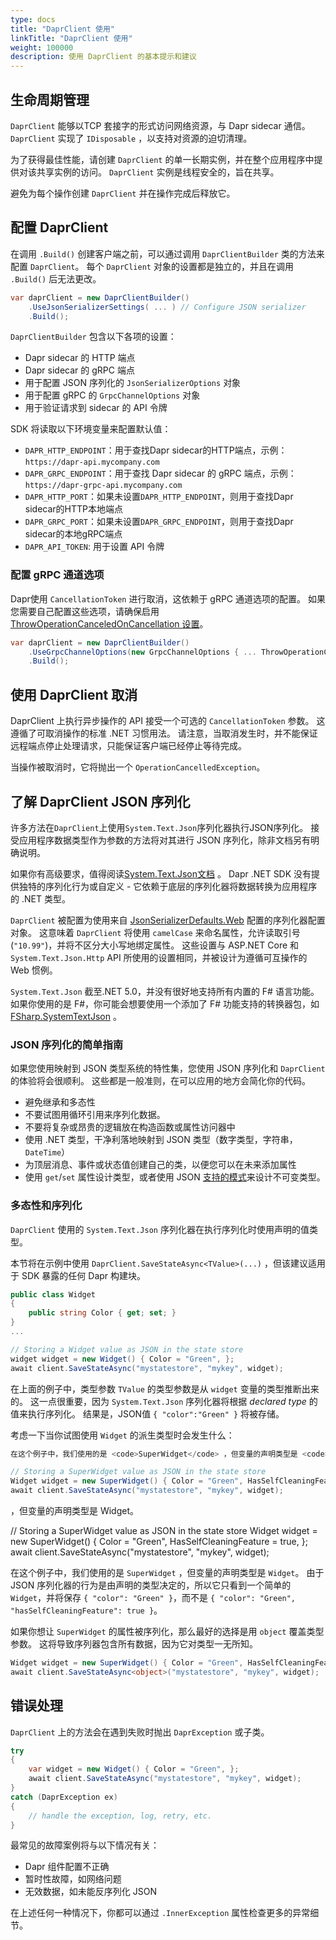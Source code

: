 ```yaml
---
type: docs
title: "DaprClient 使用"
linkTitle: "DaprClient 使用"
weight: 100000
description: 使用 DaprClient 的基本提示和建议
---
```


## 生命周期管理

`DaprClient` 能够以TCP 套接字的形式访问网络资源，与 Dapr sidecar 通信。 `DaprClient` 实现了 `IDisposable` ，以支持对资源的迫切清理。

为了获得最佳性能，请创建 `DaprClient` 的单一长期实例，并在整个应用程序中提供对该共享实例的访问。 `DaprClient` 实例是线程安全的，旨在共享。

避免为每个操作创建 `DaprClient` 并在操作完成后释放它。

## 配置 DaprClient

在调用 `.Build()` 创建客户端之前，可以通过调用 `DaprClientBuilder` 类的方法来配置 `DaprClient`。 每个 `DaprClient` 对象的设置都是独立的，并且在调用 `.Build()` 后无法更改。

```C#
var daprClient = new DaprClientBuilder()
    .UseJsonSerializerSettings( ... ) // Configure JSON serializer
    .Build();
```

`DaprClientBuilder` 包含以下各项的设置：

- Dapr sidecar 的 HTTP 端点
- Dapr sidecar 的 gRPC 端点
- 用于配置 JSON 序列化的 `JsonSerializerOptions` 对象
- 用于配置 gRPC 的 `GrpcChannelOptions` 对象
- 用于验证请求到 sidecar 的 API 令牌

SDK 将读取以下环境变量来配置默认值：

- `DAPR_HTTP_ENDPOINT`：用于查找Dapr sidecar的HTTP端点，示例：`https://dapr-api.mycompany.com`
- `DAPR_GRPC_ENDPOINT`：用于查找 Dapr sidecar 的 gRPC 端点，示例：`https://dapr-grpc-api.mycompany.com`
- `DAPR_HTTP_PORT`：如果未设置`DAPR_HTTP_ENDPOINT`，则用于查找Dapr sidecar的HTTP本地端点
- `DAPR_GRPC_PORT`：如果未设置`DAPR_GRPC_ENDPOINT`，则用于查找Dapr sidecar的本地gRPC端点
- `DAPR_API_TOKEN`: 用于设置 API 令牌

### 配置 gRPC 通道选项

Dapr使用 `CancellationToken` 进行取消，这依赖于 gRPC 通道选项的配置。 如果您需要自己配置这些选项，请确保启用 [ThrowOperationCanceledOnCancellation 设置](https://grpc.github.io/grpc/csharp-dotnet/api/Grpc.Net.Client.GrpcChannelOptions.html#Grpc_Net_Client_GrpcChannelOptions_ThrowOperationCanceledOnCancellation)。

```C#
var daprClient = new DaprClientBuilder()
    .UseGrpcChannelOptions(new GrpcChannelOptions { ... ThrowOperationCanceledOnCancellation = true })
    .Build();
```

## 使用 DaprClient 取消

DaprClient 上执行异步操作的 API 接受一个可选的 `CancellationToken` 参数。 这遵循了可取消操作的标准 .NET 习惯用法。 请注意，当取消发生时，并不能保证远程端点停止处理请求，只能保证客户端已经停止等待完成。

当操作被取消时，它将抛出一个 `OperationCancelledException`。

## 了解 DaprClient JSON 序列化

许多方法在`DaprClient`上使用`System.Text.Json`序列化器执行JSON序列化。 接受应用程序数据类型作为参数的方法将对其进行 JSON 序列化，除非文档另有明确说明。

如果你有高级要求，值得阅读[System.Text.Json文档](https://docs.microsoft.com/en-us/dotnet/standard/serialization/system-text-json-overview) 。 Dapr .NET SDK 没有提供独特的序列化行为或自定义 - 它依赖于底层的序列化器将数据转换为应用程序的 .NET 类型。

`DaprClient` 被配置为使用来自 [JsonSerializerDefaults.Web](https://docs.microsoft.com/en-us/dotnet/api/system.text.json.jsonserializerdefaults?view=net-5.0) 配置的序列化器配置对象。 这意味着 `DaprClient` 将使用 `camelCase` 来命名属性，允许读取引号 (`"10.99"`)，并将不区分大小写地绑定属性。 这些设置与 ASP.NET Core 和 `System.Text.Json.Http` API 所使用的设置相同，并被设计为遵循可互操作的 Web 惯例。

`System.Text.Json` 截至.NET 5.0，并没有很好地支持所有内置的 F# 语言功能。 如果你使用的是 F#，你可能会想要使用一个添加了 F# 功能支持的转换器包，如 [FSharp.SystemTextJson](https://github.com/Tarmil/FSharp.SystemTextJson) 。

### JSON 序列化的简单指南

如果您使用映射到 JSON 类型系统的特性集，您使用 JSON 序列化和 `DaprClient` 的体验将会很顺利。 这些都是一般准则，在可以应用的地方会简化你的代码。

- 避免继承和多态性
- 不要试图用循环引用来序列化数据。
- 不要将复杂或昂贵的逻辑放在构造函数或属性访问器中
- 使用 .NET 类型，干净利落地映射到 JSON 类型（数字类型，字符串，`DateTime`）
- 为顶层消息、事件或状态值创建自己的类，以便您可以在未来添加属性
- 使用 `get`/`set` 属性设计类型，或者使用 JSON [支持的模式](https://docs.microsoft.com/en-us/dotnet/standard/serialization/system-text-json-immutability?pivots=dotnet-5-0)来设计不可变类型。

### 多态性和序列化

`DaprClient` 使用的 `System.Text.Json` 序列化器在执行序列化时使用声明的值类型。

本节将在示例中使用 `DaprClient.SaveStateAsync<TValue>(...)` ，但该建议适用于 SDK 暴露的任何 Dapr 构建块。

```C#
public class Widget
{
    public string Color { get; set; }
}
...

// Storing a Widget value as JSON in the state store
widget widget = new Widget() { Color = "Green", };
await client.SaveStateAsync("mystatestore", "mykey", widget);
```

在上面的例子中，类型参数 `TValue` 的类型参数是从 `widget` 变量的类型推断出来的。 这一点很重要，因为 `System.Text.Json` 序列化器将根据 *declared type* 的值来执行序列化。 结果是，JSON值 `{ "color":"Green" }` 将被存储。

考虑一下当你试图使用 `Widget` 的派生类型时会发生什么：

```C#
在这个例子中，我们使用的是 <code>SuperWidget</code> ，但变量的声明类型是 <code>Widget</code>。

// Storing a SuperWidget value as JSON in the state store
Widget widget = new SuperWidget() { Color = "Green", HasSelfCleaningFeature = true, };
await client.SaveStateAsync("mystatestore", "mykey", widget);
```
 ，但变量的声明类型是 Widget。

// Storing a SuperWidget value as JSON in the state store
Widget widget = new SuperWidget() { Color = "Green", HasSelfCleaningFeature = true, };
await client.SaveStateAsync("mystatestore", "mykey", widget);
</code>

在这个例子中，我们使用的是 `SuperWidget` ，但变量的声明类型是 `Widget`。 由于 JSON 序列化器的行为是由声明的类型决定的，所以它只看到一个简单的 `Widget`，并将保存 `{ "color": "Green" }`，而不是 `{ "color": "Green", "hasSelfCleaningFeature": true }`。

如果你想让 `SuperWidget` 的属性被序列化，那么最好的选择是用 `object` 覆盖类型参数。 这将导致序列器包含所有数据，因为它对类型一无所知。

```C#
Widget widget = new SuperWidget() { Color = "Green", HasSelfCleaningFeature = true, };
await client.SaveStateAsync<object>("mystatestore", "mykey", widget);
```

## 错误处理

`DaprClient` 上的方法会在遇到失败时抛出 `DaprException` 或子类。

```C#
try
{
    var widget = new Widget() { Color = "Green", };
    await client.SaveStateAsync("mystatestore", "mykey", widget);
}
catch (DaprException ex)
{
    // handle the exception, log, retry, etc.
}
```

最常见的故障案例将与以下情况有关：

- Dapr 组件配置不正确
- 暂时性故障，如网络问题
- 无效数据，如未能反序列化 JSON

在上述任何一种情况下，你都可以通过 `.InnerException` 属性检查更多的异常细节。
